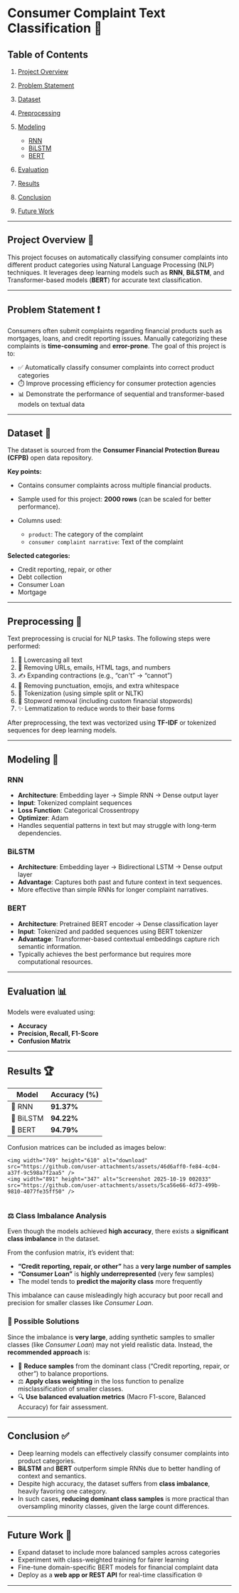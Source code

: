 # Consumer Complaint Text Classification 📝

## Table of Contents

1. [Project Overview](#project-overview)
2. [Problem Statement](#problem-statement)
3. [Dataset](#dataset)
4. [Preprocessing](#preprocessing)
5. [Modeling](#modeling)

   * [RNN](#rnn)
   * [BiLSTM](#bilstm)
   * [BERT](#bert)
6. [Evaluation](#evaluation)
7. [Results](#results)
8. [Conclusion](#conclusion)
9. [Future Work](#future-work)

---

## Project Overview 🌟

This project focuses on automatically classifying consumer complaints into different product categories using Natural Language Processing (NLP) techniques. It leverages deep learning models such as **RNN**, **BiLSTM**, and Transformer-based models (**BERT**) for accurate text classification.

---

## Problem Statement ❗

Consumers often submit complaints regarding financial products such as mortgages, loans, and credit reporting issues.
Manually categorizing these complaints is **time-consuming** and **error-prone**.
The goal of this project is to:

* ✅ Automatically classify consumer complaints into correct product categories
* ⏱️ Improve processing efficiency for consumer protection agencies
* 📊 Demonstrate the performance of sequential and transformer-based models on textual data

---

## Dataset 📂

The dataset is sourced from the **Consumer Financial Protection Bureau (CFPB)** open data repository.

**Key points:**

* Contains consumer complaints across multiple financial products.
* Sample used for this project: **2000 rows** (can be scaled for better performance).
* Columns used:

  * `product`: The category of the complaint
  * `consumer complaint narrative`: Text of the complaint

**Selected categories:**

* Credit reporting, repair, or other
* Debt collection
* Consumer Loan
* Mortgage

---

## Preprocessing 🧹

Text preprocessing is crucial for NLP tasks. The following steps were performed:

1. 🔡 Lowercasing all text
2. 🚫 Removing URLs, emails, HTML tags, and numbers
3. ✍️ Expanding contractions (e.g., “can't” → “cannot”)
4. 🧽 Removing punctuation, emojis, and extra whitespace
5. 🔗 Tokenization (using simple split or NLTK)
6. 🛑 Stopword removal (including custom financial stopwords)
7. ✨ Lemmatization to reduce words to their base forms

After preprocessing, the text was vectorized using **TF-IDF** or tokenized sequences for deep learning models.

---

## Modeling 🤖

### RNN

* **Architecture**: Embedding layer → Simple RNN → Dense output layer
* **Input**: Tokenized complaint sequences
* **Loss Function**: Categorical Crossentropy
* **Optimizer**: Adam
* Handles sequential patterns in text but may struggle with long-term dependencies.

### BiLSTM

* **Architecture**: Embedding layer → Bidirectional LSTM → Dense output layer
* **Advantage**: Captures both past and future context in text sequences.
* More effective than simple RNNs for longer complaint narratives.

### BERT

* **Architecture**: Pretrained BERT encoder → Dense classification layer
* **Input**: Tokenized and padded sequences using BERT tokenizer
* **Advantage**: Transformer-based contextual embeddings capture rich semantic information.
* Typically achieves the best performance but requires more computational resources.

---

## Evaluation 📊

Models were evaluated using:

* **Accuracy**
* **Precision, Recall, F1-Score**
* **Confusion Matrix**

---

## Results 🏆

| Model     | Accuracy (%) |
| --------- | ------------ |
| 🧠 RNN    | **91.37%**   |
| 🔁 BiLSTM | **94.22%**   |
| 🤖 BERT   | **94.79%**   |

Confusion matrices can be included as images below:

```
<img width="749" height="610" alt="download" src="https://github.com/user-attachments/assets/46d6aff0-fe84-4c04-a37f-9c598a7f2aa5" />
<img width="891" height="347" alt="Screenshot 2025-10-19 002033" src="https://github.com/user-attachments/assets/5ca56e66-4d73-499b-9810-4077fe35ff50" />


```

### ⚖️ Class Imbalance Analysis

Even though the models achieved **high accuracy**, there exists a **significant class imbalance** in the dataset.

From the confusion matrix, it’s evident that:

* **“Credit reporting, repair, or other”** has a **very large number of samples**
* **“Consumer Loan”** is **highly underrepresented** (very few samples)
* The model tends to **predict the majority class** more frequently

This imbalance can cause misleadingly high accuracy but poor recall and precision for smaller classes like *Consumer Loan*.

### 🧩 Possible Solutions

Since the imbalance is **very large**, adding synthetic samples to smaller classes (like *Consumer Loan*) may not yield realistic data.
Instead, the **recommended approach** is:

* 🔻 **Reduce samples** from the dominant class (“Credit reporting, repair, or other”) to balance proportions.
* ⚖️ **Apply class weighting** in the loss function to penalize misclassification of smaller classes.
* 🔍 **Use balanced evaluation metrics** (Macro F1-score, Balanced Accuracy) for fair assessment.

---

## Conclusion ✅

* Deep learning models can effectively classify consumer complaints into product categories.
* **BiLSTM** and **BERT** outperform simple RNNs due to better handling of context and semantics.
* Despite high accuracy, the dataset suffers from **class imbalance**, heavily favoring one category.
* In such cases, **reducing dominant class samples** is more practical than oversampling minority classes, given the large count differences.

---

## Future Work 🚀

* Expand dataset to include more balanced samples across categories
* Experiment with class-weighted training for fairer learning
* Fine-tune domain-specific BERT models for financial complaint data
* Deploy as a **web app or REST API** for real-time classification 🌐

---

